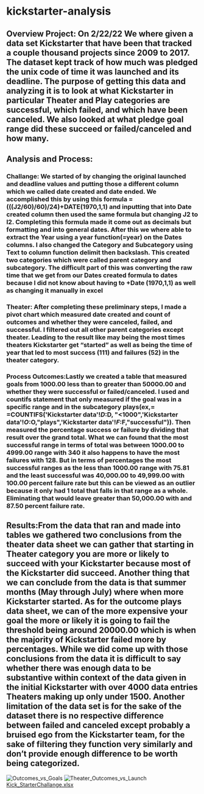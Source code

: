 # kickstarter-analysis
## Overview Project: On 2/22/22 We where given a data set Kickstarter that have been that tracked a couple thousand projects since 2009 to 2017. The dataset kept track of how much was pledged the unix code of time it was launched and its deadline. The purpose of getting this data and analyzing it is to look at what Kickstarter in particular Theater and Play categories are successful, which failed, and which have been canceled. We also looked at what pledge goal range did these succeed or failed/canceled and how many. 
## Analysis and Process:
### Challange: We started of by changing the original launched and deadline values and putting those a different column which we called date created and date ended. We accomplished this by using this formula =(((J2/60)/60)/24)+DATE(1970,1,1) and inputting that into Date created column then used the same formula but changing J2 to I2. Completing this formula made it come out as decimals but formatting and into general dates. After this we where able to extract the Year using a year function(=year) on the Dates columns. I also changed the Category and Subcategory using Text to column function delimit then backslash. This created two categories which were called parent category and subcategory. The difficult part of this was converting the raw time that we get from our Dates created formula to dates because I did not know about having to +Date (1970,1,1) as well as changing it manually in excel 
### Theater: After completing these preliminary steps, I made a pivot chart which measured date created and count of outcomes and whether they were canceled, failed, and successful. I filtered out all other parent categories except theater. Leading to the result like may being the most times theaters Kickstarter get “started” as well as being the time of year that led to most success (111) and failures (52) in the theater category.  
### Process Outcomes:Lastly we created a table that measured goals from 1000.00 less than to greater than 50000.00 and whether they were successful or failed/canceled. I used and countifs statement that only measured if the goal was in a specific range and in the subcategory plays(ex,= =COUNTIFS('Kickstarter data'!$D:$D, "<1000",'Kickstarter data'!$O:$O,"plays",'Kickstarter data'!$F:$F,"successful")). Then measured the percentage success or failure by dividing that result over the grand total. What we can found that the most successful range in terms of total was between 1000.00 to 4999.00 range with 340 it also happens to have the most failures with 128. But in terms of percentages the most successful ranges as the less than 1000.00 range with 75.81 and the least successful was 40,000.00 to 49,999.00 with 100.00 percent failure rate but this can be viewed as an outlier because it only had 1 total that falls in that range as a whole. Eliminating that would leave greater than 50,000.00 with and 87.50 percent failure rate.
## Results:From the data that ran and made into tables we gathered two conclusions from the theater data sheet we can gather that starting in Theater category you are more or likely to succeed with your Kickstarter because most of the Kickstarter did succeed. Another thing that we can conclude from the data is that summer months (May through July) where when more Kickstarter started. As for the outcome plays data sheet, we can of the more expensive your goal the more or likely it is going to fail the threshold being around 20000.00 which is when the majority of Kickstarter failed more by percentages. While we did come up with those conclusions from the data it is difficult to say whether there was enough data to be substantive within context of the data given in the initial Kickstarter with over 4000 data entries Theaters making up only under 1500. Another limitation of the data set is for the sake of the dataset there is no respective difference between failed and canceled except probably a bruised ego from the Kickstarter team, for the sake of filtering they function very similarly and don’t provide enough difference to be worth being categorized. 
  ![Outcomes_vs_Goals](https://user-images.githubusercontent.com/99147715/155653858-f50eb652-6ed2-4a9a-bf86-7bbda8df0a4a.png)
![Theater_Outcomes_vs_Launch](https://user-images.githubusercontent.com/99147715/155653913-8ae27c66-da44-4416-b516-78ae16ad743d.png)
[Kick_StarterChallange.xlsx](https://github.com/Boussive21/kickstarter-analysis/files/8138496/Kick_StarterChallange.xlsx)
